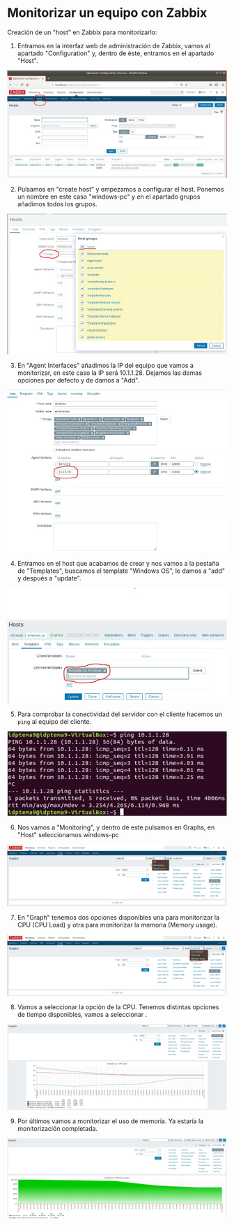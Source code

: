 # Monitorizar un equipo con Zabbix

Creación de un "host" en Zabbix para monitorizarlo:

1. Entramos en la interfaz web de administración de Zabbix, vamos al apartado "Configuration" y, dentro de éste, entramos en el apartado "Host". 

![imagen](imagenes/Monitorizarequipo1.JPG)

2. Pulsamos en "create host" y empezamos a configurar el host. Ponemos un nombre en este caso "windows-pc" y en el apartado grupos añadimos todos los grupos.

![imagen](imagenes/Monitorizarequipo2.JPG)

3. En "Agent Interfaces" añadimos la IP del equipo que vamos a monitorizar, en este caso la IP será 10.1.1.28. Dejamos las demas opciones por defecto y de damos a "Add".

![imagen](imagenes/Monitorizarequipo3.JPG)

4. Entramos en el host que acabamos de crear y nos vamos a la pestaña de "Templates", buscamos el template "Windows OS", le damos a "add" y después a "update".

![imagen](imagenes/Monitorizarequipo4.JPG)

5. Para comprobar la conectividad del servidor con el cliente hacemos un `ping` al equipo del cliente.

![imagen](imagenes/Monitorizarequipo5.JPG)

6. Nos vamos a "Monitoring", y dentro de este pulsamos en Graphs, en "Host" seleccionamos windows-pc

![imagen](imagenes/Monitorizarequipo6.JPG)

7. En "Graph" tenemos dos opciones disponibles una para monitorizar la CPU (CPU Load) y otra para monitorizar la memoria (Memory usage). 

![imagen](imagenes/Monitorizarequipo7.JPG)

8. Vamos a seleccionar la opción de la CPU. Tenemos distintas opciones de tiempo disponibles, vamos a seleccionar .

![imagen](imagenes/Monitorizarequipo8.JPG)

9. Por últimos vamos a monitorizar el uso de memoria. Ya estaría la monitorización completada. 

![imagen](imagenes/Monitorizarequipo9.JPG)
